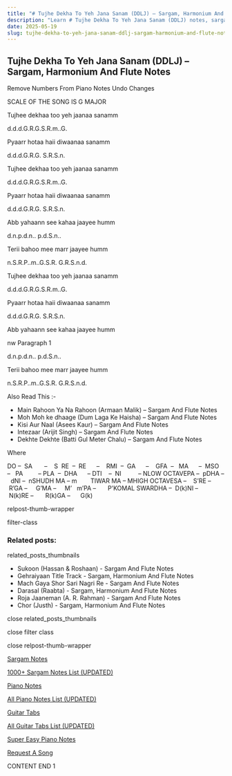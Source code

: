 ```yaml
---
title: "# Tujhe Dekha To Yeh Jana Sanam (DDLJ) – Sargam, Harmonium And Flute Notes"
description: "Learn # Tujhe Dekha To Yeh Jana Sanam (DDLJ) notes, sargam, harmonium notations and flute notes. Easy step-by-step tutorial for beginners."
date: 2025-05-19
slug: tujhe-dekha-to-yeh-jana-sanam-ddlj-sargam-harmonium-and-flute-notes
---
```


## Tujhe Dekha To Yeh Jana Sanam (DDLJ) – Sargam, Harmonium And Flute Notes

Remove Numbers From Piano Notes
Undo Changes

SCALE OF THE SONG IS G MAJOR

Tujhee dekhaa too yeh jaanaa sanamm

d.d.d.G.R.G.S.R.m..G.

Pyaarr hotaa haii diwaanaa sanamm

d.d.d.G.R.G. S.R.S.n.

Tujhee dekhaa too yeh jaanaa sanamm

d.d.d.G.R.G.S.R.m..G.

Pyaarr hotaa haii diwaanaa sanamm

d.d.d.G.R.G. S.R.S.n.

Abb yahaann see kahaa jaayee humm

d.n.p.d.n.. p.d.S.n..

Terii bahoo mee marr jaayee humm

n.S.R.P..m..G.S.R. G.R.S.n.d.

Tujhee dekhaa too yeh jaanaa sanamm

d.d.d.G.R.G.S.R.m..G.

Pyaarr hotaa haii diwaanaa sanamm

d.d.d.G.R.G. S.R.S.n.

Abb yahaann see kahaa jaayee humm

nw Paragraph 1

d.n.p.d.n.. p.d.S.n..

Terii bahoo mee marr jaayee humm

n.S.R.P..m..G.S.R. G.R.S.n.d.



Also Read This :-



* Main Rahoon Ya Na Rahoon (Armaan Malik) – Sargam And Flute Notes
* Moh Moh ke dhaage (Dum Laga Ke Haisha) – Sargam And Flute Notes
* Kisi Aur Naal (Asees Kaur) – Sargam And Flute Notes
* Intezaar (Arijit Singh) – Sargam And Flute Notes
* Dekhte Dekhte (Batti Gul Meter Chalu) – Sargam And Flute Notes

Where



DO –  SA       –    S  RE  –  RE      –    RMI  –  GA      –    GFA  –   MA      –  MSO  –   PA         – PLA  –  DHA      – DTI    –  NI          – NLOW OCTAVEPA –  pDHA –  dNI –  nSHUDH MA – m        TIWAR MA – MHIGH OCTAVESA –    S’RE –     R’GA –     G’MA –     M’   m’PA –       P’KOMAL SWARDHA –  D(k)NI –       N(k)RE –       R(k)GA –      G(k)



relpost-thumb-wrapper

filter-class

### Related posts:

related_posts_thumbnails

* Sukoon (Hassan & Roshaan) - Sargam And Flute Notes
* Gehraiyaan Title Track - Sargam, Harmonium And Flute Notes
* Mach Gaya Shor Sari Nagri Re - Sargam And Flute Notes
* Darasal (Raabta) - Sargam, Harmonium And Flute Notes
* Roja Jaaneman (A. R. Rahman) - Sargam And Flute Notes
* Chor (Justh) - Sargam, Harmonium And Flute Notes

close related_posts_thumbnails

close filter class

close relpost-thumb-wrapper

[Sargam Notes](/sargam-notes.html)

[1000+ Sargam Notes List (UPDATED)](/all-songs-list-sargam-notes.html)

[Piano Notes](/piano-notes.html)

[All Piano Notes List (UPDATED)](/all-songs-list-piano-notes.html)

[Guitar Tabs](/guitar-tabs.html)

[All Guitar Tabs List (UPDATED)](/all-songs-list-guitar-tabs.html)

[Super Easy Piano Notes](https://studywall.in/)

[Request A Song](/request-a-song.html)

CONTENT END 1

